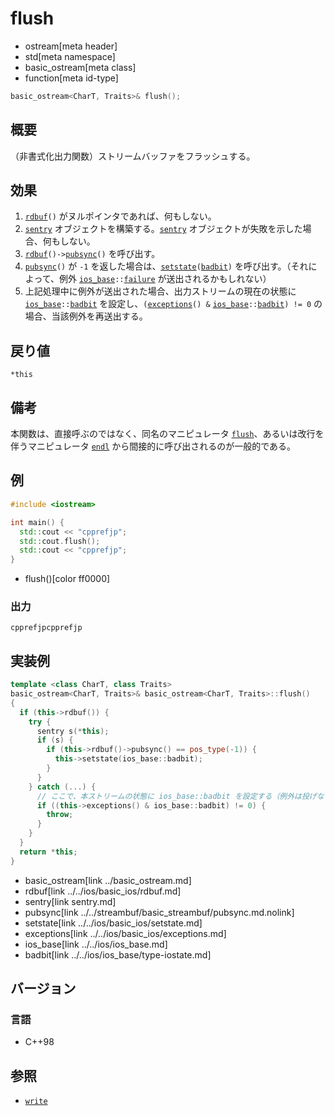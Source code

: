 # flush
* ostream[meta header]
* std[meta namespace]
* basic_ostream[meta class]
* function[meta id-type]

```cpp
basic_ostream<CharT, Traits>& flush();
```

## 概要
（非書式化出力関数）ストリームバッファをフラッシュする。

## 効果
1. [`rdbuf`](../../ios/basic_ios/rdbuf.md)`()` がヌルポインタであれば、何もしない。
1. [`sentry`](sentry.md) オブジェクトを構築する。[`sentry`](sentry.md) オブジェクトが失敗を示した場合、何もしない。
1. [`rdbuf`](../../ios/basic_ios/rdbuf.md)`()->`[`pubsync`](../../streambuf/basic_streambuf/pubsync.md.nolink)`()` を呼び出す。
1. [`pubsync`](../../streambuf/basic_streambuf/pubsync.md.nolink)`()` が `-1` を返した場合は、[`setstate`](../../ios/basic_ios/setstate.md)`(`[`badbit`](../../ios/ios_base/type-iostate.md)`)` を呼び出す。（それによって、例外 [`ios_base`](../../ios/ios_base.md)`::`[`failure`](../../ios/ios_base/failure.md) が送出されるかもしれない）
1. 上記処理中に例外が送出された場合、出力ストリームの現在の状態に [`ios_base`](../../ios/ios_base.md)`::`[`badbit`](../../ios/ios_base/type-iostate.md) を設定し、`(`[`exceptions`](../../ios/basic_ios/exceptions.md)`() &` [`ios_base`](../../ios/ios_base.md)`::`[`badbit`](../../ios/ios_base/type-iostate.md)`) != 0` の場合、当該例外を再送出する。

## 戻り値
`*this`

## 備考
本関数は、直接呼ぶのではなく、同名のマニピュレータ [`flush`](../flush.md)、あるいは改行を伴うマニピュレータ [`endl`](../endl.md) から間接的に呼び出されるのが一般的である。

## 例
```cpp example
#include <iostream>

int main() {
  std::cout << "cpprefjp";
  std::cout.flush();
  std::cout << "cpprefjp";
}
```
* flush()[color ff0000]

### 出力
```
cpprefjpcpprefjp
```

## 実装例
```cpp
template <class CharT, class Traits>
basic_ostream<CharT, Traits>& basic_ostream<CharT, Traits>::flush()
{
  if (this->rdbuf()) {
    try {
      sentry s(*this);
      if (s) {
        if (this->rdbuf()->pubsync() == pos_type(-1)) {
          this->setstate(ios_base::badbit);
        }
      }
    } catch (...) {
      // ここで、本ストリームの状態に ios_base::badbit を設定する（例外は投げない）
      if ((this->exceptions() & ios_base::badbit) != 0) {
        throw;
      }
    }
  }
  return *this;
}
```
* basic_ostream[link ../basic_ostream.md]
* rdbuf[link ../../ios/basic_ios/rdbuf.md]
* sentry[link sentry.md]
* pubsync[link ../../streambuf/basic_streambuf/pubsync.md.nolink]
* setstate[link ../../ios/basic_ios/setstate.md]
* exceptions[link ../../ios/basic_ios/exceptions.md]
* ios_base[link ../../ios/ios_base.md]
* badbit[link ../../ios/ios_base/type-iostate.md]

## バージョン
### 言語
- C++98

## 参照
- [`write`](write.md)
